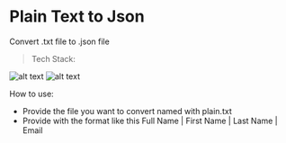 # Plain Text to Json
Convert .txt file to .json file


> Tech Stack:

![alt text](https://i.imgur.com/nYUwci7.jpg "JavaScript") 
![alt text](https://i.imgur.com/AvoEJhZ.png "Node.js") 


How to use:
- Provide the file you want to convert named with plain.txt
- Provide with the format like this Full Name | First Name | Last Name | Email